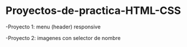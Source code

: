 # Proyectos-de-practica-HTML-CSS

-Proyecto 1: menu (header) responsive

-Proyecto 2: imagenes con selector de nombre

